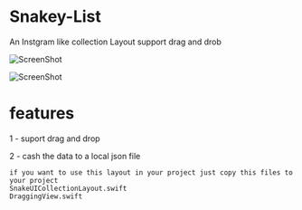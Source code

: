 # Snakey-List
An Instgram like collection Layout support drag and drob 


![ScreenShot](https://github.com/AliAdam/Snakey-List/blob/master/screenshots/1.gif)

![ScreenShot](https://github.com/AliAdam/Snakey-List/blob/master/screenshots/2.gif)

# features 
1 - suport drag and drop

2 - cash the data to a local json file

```
if you want to use this layout in your project just copy this files to your project  
SnakeUICollectionLayout.swift
DraggingView.swift

```


